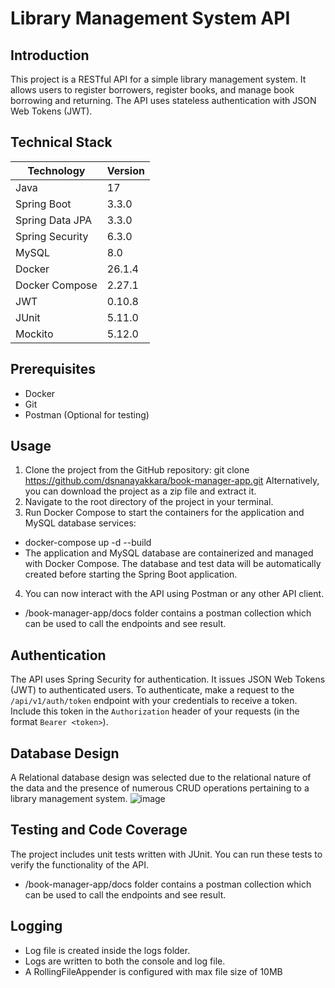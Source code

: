 # Library Management System API

## Introduction
This project is a RESTful API for a simple library management system. It allows users to register borrowers, register books, and manage book borrowing and returning. The API uses stateless authentication with JSON Web Tokens (JWT).

## Technical Stack

| Technology       | Version |
|------------------|---------|
| Java             | 17      |
| Spring Boot      | 3.3.0   |
| Spring Data JPA  | 3.3.0   |
| Spring Security  | 6.3.0   |
| MySQL            | 8.0     |
| Docker           | 26.1.4  |
| Docker Compose   | 2.27.1  |
| JWT              | 0.10.8  |
| JUnit            | 5.11.0  |
| Mockito          | 5.12.0  |


## Prerequisites
- Docker
- Git
- Postman (Optional for testing)

## Usage
1. Clone the project from the GitHub repository:
git clone https://github.com/dsnanayakkara/book-manager-app.git
Alternatively, you can download the project as a zip file and extract it.
2. Navigate to the root directory of the project in your terminal.
3. Run Docker Compose to start the containers for the application and MySQL database services:
- docker-compose up -d --build
- The application and MySQL database are containerized and managed with Docker Compose. The database and test data will be automatically created before starting the Spring Boot application.
4. You can now interact with the API using Postman or any other API client.
- /book-manager-app/docs folder contains a postman collection which can be used to call the endpoints and see result.

## Authentication
The API uses Spring Security for authentication. It issues JSON Web Tokens (JWT) to authenticated users. To authenticate, make a request to the ` /api/v1/auth/token` endpoint with your credentials to receive a token. Include this token in the `Authorization` header of your requests (in the format `Bearer <token>`).

## Database Design
A Relational database design was selected due to the relational nature of the data and the presence of numerous CRUD operations pertaining to a library management system.
![image](https://github.com/dsnanayakkara/book-manager-app/assets/47851416/cb357987-1aee-4bd0-bf3f-e5b9ac3d90c8)
## Testing and Code Coverage
The project includes unit tests written with JUnit. You can run these tests to verify the functionality of the API. 
- /book-manager-app/docs folder contains a postman collection which can be used to call the endpoints and see result.

## Logging
- Log file is created inside the logs folder.
- Logs are written to both the console and log file.
- A RollingFileAppender is configured with max file size of 10MB

